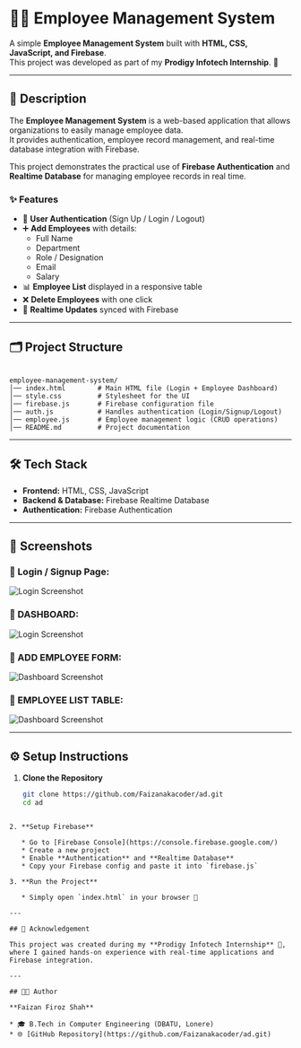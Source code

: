 # 👨‍💼 Employee Management System  

A simple **Employee Management System** built with **HTML, CSS, JavaScript, and Firebase**.  
This project was developed as part of my **Prodigy Infotech Internship**. 🚀  

---

## 📖 Description  

The **Employee Management System** is a web-based application that allows organizations to easily manage employee data.  
It provides authentication, employee record management, and real-time database integration with Firebase.  

This project demonstrates the practical use of **Firebase Authentication** and **Realtime Database** for managing employee records in real time.  

### ✨ Features  
- 🔑 **User Authentication** (Sign Up / Login / Logout)  
- ➕ **Add Employees** with details:  
  - Full Name  
  - Department  
  - Role / Designation  
  - Email  
  - Salary  
- 📊 **Employee List** displayed in a responsive table  
- ❌ **Delete Employees** with one click  
- 🔄 **Realtime Updates** synced with Firebase  

---

## 🗂️ Project Structure  

```

employee-management-system/
│── index.html        # Main HTML file (Login + Employee Dashboard)
│── style.css         # Stylesheet for the UI
│── firebase.js       # Firebase configuration file
│── auth.js           # Handles authentication (Login/Signup/Logout)
│── employee.js       # Employee management logic (CRUD operations)
│── README.md         # Project documentation

````

---

## 🛠️ Tech Stack  

- **Frontend:** HTML, CSS, JavaScript  
- **Backend & Database:** Firebase Realtime Database  
- **Authentication:** Firebase Authentication  

---

## 📸 Screenshots  

### 🔹 Login / Signup Page:
![Login Screenshot](https://github.com/Faizanakacoder/PRODIGY_FS_02/blob/main/Log-In%20%26%20Sign-Up%20Page.png)

### 🔹 DASHBOARD:  
![Login Screenshot](https://github.com/Faizanakacoder/PRODIGY_FS_02/blob/main/Dashboard.png)  


### 🔹 ADD EMPLOYEE FORM: 
![Dashboard Screenshot](https://github.com/Faizanakacoder/PRODIGY_FS_02/blob/main/Add%20Employee%20Form.png) 

### 🔹 EMPLOYEE LIST TABLE: 
![Dashboard Screenshot](https://github.com/Faizanakacoder/PRODIGY_FS_02/blob/main/Employee%20List%20Table.png) 

---

## ⚙️ Setup Instructions  

1. **Clone the Repository**  
   ```bash
   git clone https://github.com/Faizanakacoder/ad.git
   cd ad
````

2. **Setup Firebase**

   * Go to [Firebase Console](https://console.firebase.google.com/)
   * Create a new project
   * Enable **Authentication** and **Realtime Database**
   * Copy your Firebase config and paste it into `firebase.js`

3. **Run the Project**

   * Simply open `index.html` in your browser 🚀

---

## 🙌 Acknowledgement

This project was created during my **Prodigy Infotech Internship** 💼, where I gained hands-on experience with real-time applications and Firebase integration.

---

## 👨‍🎓 Author

**Faizan Firoz Shah**

* 🎓 B.Tech in Computer Engineering (DBATU, Lonere)
* 🌐 [GitHub Repository](https://github.com/Faizanakacoder/ad.git)
